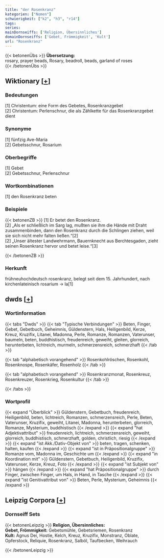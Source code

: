 ```yaml
---
title: "der Rosenkranz"
kategorien: ["Nomen"]
schwierigkeit: ["k2", "h3", "r14"]
tags:
series:
mainDornseiffs: ['Religion, Übersinnliches']
domainDornseiffs: ['Gebet, Frömmigkeit', 'Kult']
url: "Rosenkranz"
---
```


{{< betonenÜbs >}}
**Übersetzung:**  
rosary, prayer beads, Rosary, beadroll, beads, garland  of roses  
{{< /betonenÜbs >}}

## Wiktionary [[+](https://de.wiktionary.org/wiki/Rosenkranz)]

### Bedeutungen
[1] Christentum: eine Form des Gebetes, Rosenkranzgebet  
[2] Christentum: Perlenschnur, die als Zählkette für das Rosenkranzgebet dient  

### Synonyme
[1] fünfzig Ave-Maria  
[2] Gebetsschnur, Rosarium  

### Oberbegriffe
[1] Gebet  
[2] Gebetsschnur, Perlenschnur  

### Wortkombinationen
[1] den Rosenkranz beten  

### Beispiele
{{< betonenZB >}}
[1] Er betet den Rosenkranz.  
[2] „Als er schließlich im Sarg lag, mußten sie ihm die Hände mit Draht zusammenbinden, dann den Rosenkranz durch die Schlingen ziehen, weil sie sich nicht mehr falten ließen.“[2]  
[2] „Unser ältester Landwehrmann, Bauernknecht aus Berchtesgaden, zieht seinen Rosenkranz hervor und betet leise.“[3]  

{{< /betonenZB >}}
### Herkunft
frühneuhochdeutsch rosenkranz, belegt seit dem 15. Jahrhundert, nach kirchenlateinisch rosarium → la[1]  



## dwds [[+](https://www.dwds.de/wb/Rosenkranz)]

### Wortinformation
{{< tabs "Dwds" >}}
{{< tab "Typische Verbindungen" >}}
Beten, Finger, Gebet, Gebetbuch, Geheimnis, Güldenstern, Hals, Heiligenbild, Kerze, Kreuz, Kruzifix, Litanei, Madonna, Perle, Romanze, Romanzen, Vaterunser, baumeln, beten, buddhistisch, freudenreich, geweiht, gleiten, glorreich, herunterbeten, lichtreich, murmeln, schmerzensreich, schmerzhaft
{{< /tab >}}

{{< tab "alphabetisch vorangehend" >}}
Rosenkohlröschen, Rosenkohl, Rosenknospe, Rosenkäfer, Rosenholz
{{< /tab >}}

{{< tab "alphabetisch vorangehend" >}}
Rosenkranzmonat, Rosenkreuz, Rosenkreuzer, Rosenkrieg, Rosenkultur
{{< /tab >}}

{{< /tabs >}}

### Wortprofil
{{< expand "Überblick" >}} Güldenstern, Gebetbuch, freudenreich, Heiligenbild, beten, lichtreich, Romanzen, schmerzensreich, Perle, Beten, Vaterunser, Kruzifix, geweiht, Litanei, Madonna, herunterbeten, glorreich, Romanze, Mysterium, buddhistisch {{< /expand >}}
{{< expand "hat Adjektivattribut" >}} freudenreich, lichtreich, schmerzensreich, geweiht, glorreich, buddhistisch, schmerzhaft, golden, christlich, riesig {{< /expand >}}
{{< expand "ist Akk./Dativ-Objekt von" >}} beten, tragen, schenken, halten, kaufen {{< /expand >}}
{{< expand "ist in Präpositionalgruppe" >}} Romanze vom, Madonna im, Geschichte um {{< /expand >}}
{{< expand "in Koordination mit" >}} Güldenstern, Gebetbuch, Heiligenbild, Kruzifix, Vaterunser, Kerze, Kreuz, Foto {{< /expand >}}
{{< expand "ist Subjekt von" >}} hängen {{< /expand >}}
{{< expand "hat Präpositionalgruppe" >}} durch Finger, zwischen Finger, um Hals, in Hand, in Tasche {{< /expand >}}
{{< expand "ist Genitivattribut von" >}} Beten, Perle, Mysterium, Geheimnis {{< /expand >}}

## Leipzig Corpora [[+](https://corpora.uni-leipzig.de/en/res?word=Rosenkranz&corpusId=deu_newscrawl-public_2018)]

### Dornseiff Sets
{{< betonenLeipzig >}}
**Religion, Übersinnliches:**  
**Gebet, Frömmigkeit:** Gebetsmühle, Gebetsriemen, Rosenkranz  
**Kult:** Agnus Dei, Hostie, Kelch, Kreuz, Kruzifix, Monstranz, Oblate, Opferstock, Reliquie, Rosenkranz, Salböl, Taufbecken, Weihrauch  

{{< /betonenLeipzig >}}
